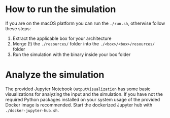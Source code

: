# How to run the simulation

If you are on the macOS platform you can run the `./run.sh`, otherwise follow these steps:

1. Extract the applicable box for your architecture
2. Merge (!) the `./resources/` folder into the `./<box>/<box>/resources/` folder
3. Run the simulation with the binary inside your box folder


# Analyze the simulation

The provided Jupyter Notebook `OutputVisualization` has some basic visualizations for analyzing the input and the simulation. If you have not the required Python packages installed on your system usage of the provided Docker image is recommended. Start the dockerized Jupyter hub with `./docker-jupyter-hub.sh`.
